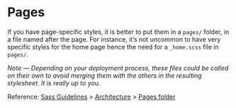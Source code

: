# Pages

If you have page-specific styles, it is better to put them in a `pages/` folder, in a file named after the page. For instance, it’s not uncommon to have very specific styles for the home page hence
the need for a `_home.scss` file in `pages/`.

*Note — Depending on your deployment process, these files could be called on their own to avoid merging them with the others in the resulting stylesheet. It is really up to you.*

Reference: [Sass Guidelines](http://sass-guidelin.es/) > [Architecture](http://sass-guidelin.es/#architecture) > [Pages folder](http://sass-guidelin.es/#pages-folder)
